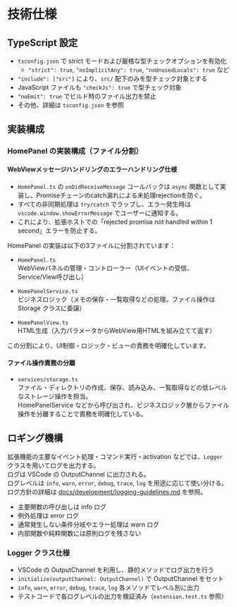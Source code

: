 # 技術仕様

## TypeScript 設定

- `tsconfig.json` で strict モードおよび厳格な型チェックオプションを有効化
  - `"strict": true`, `"noImplicitAny": true`, `"noUnusedLocals": true` など
- `"include": ["src"]` により、`src/` 配下のみを型チェック対象とする
- JavaScript ファイルも `"checkJs": true` で型チェック対象
- `"noEmit": true` でビルド時のファイル出力を禁止
- その他、詳細は `tsconfig.json` を参照

## 実装構成

### HomePanel の実装構成（ファイル分割）

#### WebViewメッセージハンドリングのエラーハンドリング仕様

- `HomePanel.ts` の `onDidReceiveMessage` コールバックは `async` 関数として実装し、Promiseチェーンのcatch漏れによる未処理rejectionを防ぐ。
- すべての非同期処理は `try/catch` でラップし、エラー発生時は `vscode.window.showErrorMessage` でユーザーに通知する。
- これにより、拡張ホストでの「rejected promise not handled within 1 second」エラーを防止する。

HomePanel の実装は以下の3ファイルに分割されています：

- `HomePanel.ts`  
  WebViewパネルの管理・コントローラー（UIイベントの受信、Service/View呼び出し）

- `HomePanelService.ts`  
  ビジネスロジック（メモの保存・一覧取得などの処理。ファイル操作は Storage クラスに委譲）

- `HomePanelView.ts`  
  HTML生成（入力パラメータからWebView用HTMLを組み立てて返す）

この分割により、UI制御・ロジック・ビューの責務を明確化しています。

#### ファイル操作責務の分離

- `services/storage.ts`  
  ファイル・ディレクトリの作成、保存、読み込み、一覧取得などの低レベルなストレージ操作を担当。  
  HomePanelService などから呼び出され、ビジネスロジック層からファイル操作を分離することで責務を明確化している。

## ロギング機構

拡張機能の主要なイベント処理・コマンド実行・activation などでは、`Logger` クラスを用いてログを出力する。  
ログは VSCode の OutputChannel に出力される。  
ログレベルは `info`, `warn`, `error`, `debug`, `trace`, `log` を用途に応じて使い分ける。  
ログ方針の詳細は [docs/development/logging-guidelines.md](../development/logging-guidelines.md) を参照。

- 主要関数の呼び出しは info ログ
- 例外処理は error ログ
- 通常発生しない条件分岐やエラー処理は warn ログ
- 内部関数や純粋関数には原則ログを残さない

### Logger クラス仕様

- VSCode の OutputChannel を利用し、静的メソッドでログ出力を行う
- `initialize(outputChannel: OutputChannel)` で OutputChannel をセット
- `info`, `warn`, `error`, `debug`, `trace`, `log` 各メソッドでレベル別に出力
- テストコードで各ログレベルの出力を検証済み（`extension.test.ts` 参照）

